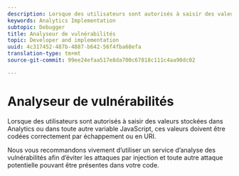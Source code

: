 ```yaml
---
description: Lorsque des utilisateurs sont autorisés à saisir des valeurs stockées dans Analytics ou dans toute autre variable JavaScript, ces valeurs doivent être codées correctement par échappement ou en URI.
keywords: Analytics Implementation
subtopic: Debugger
title: Analyseur de vulnérabilités
topic: Developer and implementation
uuid: 4c317452-487b-4887-b642-56f4fba68efa
translation-type: tm+mt
source-git-commit: 99ee24efaa517e8da700c67818c111c4aa90dc02

---
```



# Analyseur de vulnérabilités

Lorsque des utilisateurs sont autorisés à saisir des valeurs stockées dans Analytics ou dans toute autre variable JavaScript, ces valeurs doivent être codées correctement par échappement ou en URI.

Nous vous recommandons vivement d’utiliser un service d’analyse des vulnérabilités afin d’éviter les attaques par injection et toute autre attaque potentielle pouvant être présentes dans votre code.
